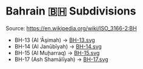 # Bahrain 🇧🇭 Subdivisions

Source: https://en.wikipedia.org/wiki/ISO_3166-2:BH

* BH-13 (Al ‘Āşimah) -> [BH-13.svg](https://github.com/amckenna41/iso3166-flag-icons/blob/main/iso3166-2-icons/BH/BH-13.svg)
* BH-14 (Al Janūbīyah) -> [BH-14.svg](https://github.com/amckenna41/iso3166-flag-icons/blob/main/iso3166-2-icons/BH/BH-14.svg)
* BH-15 (Al Muḩarraq) -> [BH-15.svg](https://github.com/amckenna41/iso3166-flag-icons/blob/main/iso3166-2-icons/BH/BH-15.svg)
* BH-17 (Ash Shamālīyah) -> [BH-17.svg](https://github.com/amckenna41/iso3166-flag-icons/blob/main/iso3166-2-icons/BH/BH-17.svg)
